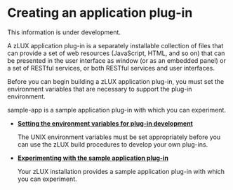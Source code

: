 # Creating an application plug-in

This information is under development.

A zLUX application plug-in is a separately installable collection of files that can provide a set of web resources \(JavaScript, HTML, and so on\) that can be presented in the user interface as window \(or as an embedded panel\) or a set of RESTful services, or both RESTful services and user interfaces.

Before you can begin building a zLUX application plug-in, you must set the environment variables that are necessary to support the plug-in environment.

sample-app is a sample application plug-in with which you can experiment.

* [**Setting the environment variables for plug-in development**](setting-environment-variables-for-plug-in-development.md)  

  The UNIX environment variables must be set appropriately before you can use the zLUX build procedures to develop your own plug-ins.

* [**Experimenting with the sample application plug-in**](experimenting-with-the-zlux-sample-application-plug-in.md)  

  Your zLUX installation provides a sample application plug-in with which you can experiment.

